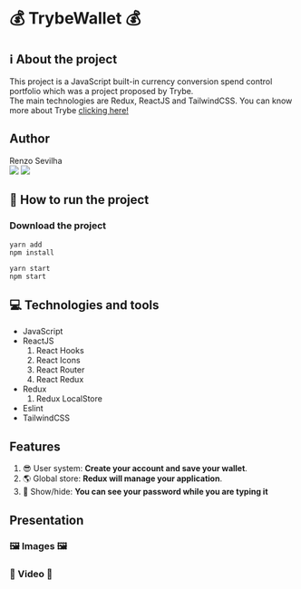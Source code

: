 # 💰 TrybeWallet 💰
## ℹ️ About the project
This project is a JavaScript built-in currency conversion spend control portfolio
which was a project proposed by Trybe.
<br/>
The main technologies are Redux, ReactJS and TailwindCSS.
You can know more about Trybe [clicking here!](https://www.betrybe.com/)

## Author
Renzo Sevilha
<br />
<a href="https://www.linkedin.com/in/renzo-sevilha/"><img src="https://img.shields.io/badge/linkedin-0077B5.svg?style=for-the-badge&logo=linkedin&logoColor=white"></a>
<a href="mailto:sevilharenzo@gmail.com"><img src="https://img.shields.io/badge/e‑mail-D14836.svg?style=for-the-badge&logo=GMail&logoColor=white"></a>

## 🤔 How to run the project
### Download the project
```
yarn add
npm install
```
```
yarn start
npm start
```
## 💻 Technologies and tools
* JavaScript
* ReactJS
  1. React Hooks
  1. React Icons
  1. React Router
  1. React Redux
* Redux
  1. Redux LocalStore
* Eslint
* TailwindCSS

## Features
1. 😎 User system: __Create your account and save your wallet__.
1. 🌎 Global store: __Redux will manage your application__.
1. 🥷 Show/hide: __You can see your password while you are typing it__

## Presentation
### 🖼️ Images 🖼️
### 🎥 Video 🎥
